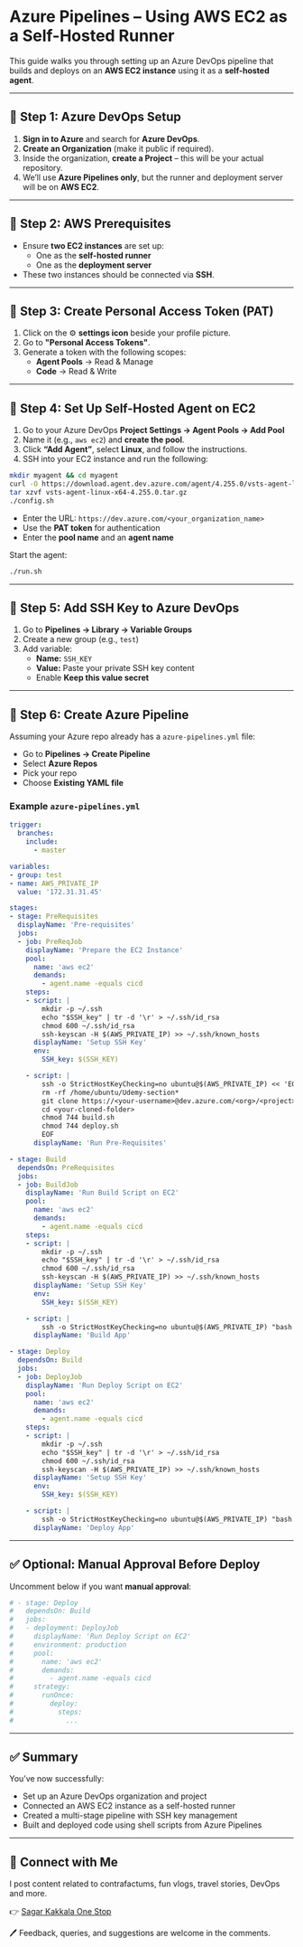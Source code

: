 # Azure Pipelines – Using AWS EC2 as a Self-Hosted Runner

This guide walks you through setting up an Azure DevOps pipeline that builds and deploys on an **AWS EC2 instance** using it as a **self-hosted agent**.

---

## 🔧 Step 1: Azure DevOps Setup

1. **Sign in to Azure** and search for **Azure DevOps**.
2. **Create an Organization** (make it public if required).
3. Inside the organization, **create a Project** – this will be your actual repository.
4. We’ll use **Azure Pipelines only**, but the runner and deployment server will be on **AWS EC2**.

---

## 🔐 Step 2: AWS Prerequisites

- Ensure **two EC2 instances** are set up:
  - One as the **self-hosted runner**
  - One as the **deployment server**
- These two instances should be connected via **SSH**.

---

## 🔑 Step 3: Create Personal Access Token (PAT)

1. Click on the ⚙️ **settings icon** beside your profile picture.
2. Go to **"Personal Access Tokens"**.
3. Generate a token with the following scopes:
   - **Agent Pools** → Read & Manage
   - **Code** → Read & Write

---

## 🤖 Step 4: Set Up Self-Hosted Agent on EC2

1. Go to your Azure DevOps **Project Settings → Agent Pools → Add Pool**
2. Name it (e.g., `aws ec2`) and **create the pool**.
3. Click **“Add Agent”**, select **Linux**, and follow the instructions.
4. SSH into your EC2 instance and run the following:

```bash
mkdir myagent && cd myagent
curl -O https://download.agent.dev.azure.com/agent/4.255.0/vsts-agent-linux-x64-4.255.0.tar.gz
tar xzvf vsts-agent-linux-x64-4.255.0.tar.gz
./config.sh
```

- Enter the URL: `https://dev.azure.com/<your_organization_name>`
- Use the **PAT token** for authentication
- Enter the **pool name** and an **agent name**

Start the agent:

```bash
./run.sh
```

---

## 🔐 Step 5: Add SSH Key to Azure DevOps

1. Go to **Pipelines → Library → Variable Groups**
2. Create a new group (e.g., `test`)
3. Add variable:
   - **Name:** `SSH_KEY`
   - **Value:** Paste your private SSH key content
   - Enable **Keep this value secret**

---

## 🚀 Step 6: Create Azure Pipeline

Assuming your Azure repo already has a `azure-pipelines.yml` file:

- Go to **Pipelines → Create Pipeline**
- Select **Azure Repos**
- Pick your repo
- Choose **Existing YAML file**

### Example `azure-pipelines.yml`

```yaml
trigger:
  branches:
    include:
      - master

variables:
- group: test
- name: AWS_PRIVATE_IP
  value: '172.31.31.45'

stages:
- stage: PreRequisites
  displayName: 'Pre-requisites'
  jobs:
  - job: PreReqJob
    displayName: 'Prepare the EC2 Instance'
    pool:
      name: 'aws ec2'
      demands:
        - agent.name -equals cicd
    steps:
    - script: |
        mkdir -p ~/.ssh
        echo "$SSH_key" | tr -d '\r' > ~/.ssh/id_rsa
        chmod 600 ~/.ssh/id_rsa
        ssh-keyscan -H $(AWS_PRIVATE_IP) >> ~/.ssh/known_hosts
      displayName: 'Setup SSH Key'
      env:
        SSH_key: $(SSH_KEY)

    - script: |
        ssh -o StrictHostKeyChecking=no ubuntu@$(AWS_PRIVATE_IP) << 'EOF'
        rm -rf /home/ubuntu/Udemy-section*
        git clone https://<your-username>@dev.azure.com/<org>/<project>/_git/<repo>
        cd <your-cloned-folder>
        chmod 744 build.sh
        chmod 744 deploy.sh
        EOF
      displayName: 'Run Pre-Requisites'

- stage: Build
  dependsOn: PreRequisites
  jobs:
  - job: BuildJob
    displayName: 'Run Build Script on EC2'
    pool:
      name: 'aws ec2'
      demands:
        - agent.name -equals cicd
    steps:
    - script: |
        mkdir -p ~/.ssh
        echo "$SSH_key" | tr -d '\r' > ~/.ssh/id_rsa
        chmod 600 ~/.ssh/id_rsa
        ssh-keyscan -H $(AWS_PRIVATE_IP) >> ~/.ssh/known_hosts
      displayName: 'Setup SSH Key'
      env:
        SSH_key: $(SSH_KEY)

    - script: |
        ssh -o StrictHostKeyChecking=no ubuntu@$(AWS_PRIVATE_IP) "bash /home/ubuntu/<repo>/build.sh"
      displayName: 'Build App'

- stage: Deploy
  dependsOn: Build
  jobs:
  - job: DeployJob
    displayName: 'Run Deploy Script on EC2'
    pool:
      name: 'aws ec2'
      demands:
        - agent.name -equals cicd
    steps:
    - script: |
        mkdir -p ~/.ssh
        echo "$SSH_key" | tr -d '\r' > ~/.ssh/id_rsa
        chmod 600 ~/.ssh/id_rsa
        ssh-keyscan -H $(AWS_PRIVATE_IP) >> ~/.ssh/known_hosts
      displayName: 'Setup SSH Key'
      env:
        SSH_key: $(SSH_KEY)

    - script: |
        ssh -o StrictHostKeyChecking=no ubuntu@$(AWS_PRIVATE_IP) "bash /home/ubuntu/<repo>/deploy.sh"
      displayName: 'Deploy App'
```

---

## ✅ Optional: Manual Approval Before Deploy

Uncomment below if you want **manual approval**:

```yaml
# - stage: Deploy
#   dependsOn: Build
#   jobs:
#   - deployment: DeployJob
#     displayName: 'Run Deploy Script on EC2'
#     environment: production
#     pool:
#       name: 'aws ec2'
#       demands:
#         - agent.name -equals cicd
#     strategy:
#       runOnce:
#         deploy:
#           steps:
#             ...
```

---

## ✅ Summary

You’ve now successfully:

- Set up an Azure DevOps organization and project
- Connected an AWS EC2 instance as a self-hosted runner
- Created a multi-stage pipeline with SSH key management
- Built and deployed code using shell scripts from Azure Pipelines

---

## 🔗 Connect with Me

I post content related to contrafactums, fun vlogs, travel stories, DevOps and more.

👉 [Sagar Kakkala One Stop](https://linktr.ee/sagar_kakkalas_world)

🖊 Feedback, queries, and suggestions are welcome in the comments.
